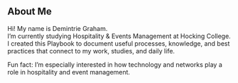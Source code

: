 ## About Me
Hi! My name is Demintrie Graham.  
I’m currently studying Hospitality & Events Management at Hocking College.  
I created this Playbook to document useful processes, knowledge, and best practices that connect to my work, studies, and daily life.  

Fun fact: I’m especially interested in how technology and networks play a role in hospitality and event management.
